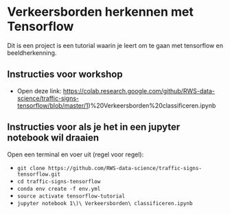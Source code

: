 # Verkeersborden herkennen met Tensorflow
Dit is een project is een tutorial waarin je leert om te gaan met tensorflow en beeldherkenning.

## Instructies voor workshop
* Open deze link: https://colab.research.google.com/github/RWS-data-science/traffic-signs-tensorflow/blob/master/1)%20Verkeersborden%20classificeren.ipynb


## Instructies voor als je het in een jupyter notebook wil draaien
Open een terminal en voer uit (regel voor regel):
 * `git clone https://github.com/RWS-data-science/traffic-signs-tensorflow.git`
 * `cd traffic-signs-tensorflow`
 * `conda env create -f env.yml`
 * `source activate tensorflow-tutorial`
 * `jupyter notebook 1\)\ Verkeersborden\ classificeren.ipynb`


